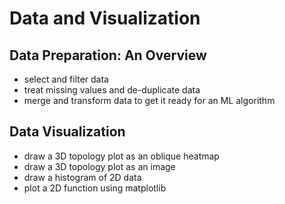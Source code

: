 # Data and Visualization

## Data Preparation: An Overview
* select and filter data
* treat missing values and de-duplicate data
* merge and transform data to get it ready for an ML algorithm

## Data Visualization
* draw a 3D topology plot as an oblique heatmap
* draw a 3D topology plot as an image
* draw a histogram of 2D data
* plot a 2D function using matplotlib